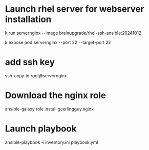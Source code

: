 # Launch rhel server for webserver installation
k run servernginx --image brainupgrade/rhel-ssh-ansible:20241012 

k expose pod servernginx  --port 22 --target-port 22

# add ssh key 
ssh-copy-id root@servernginx.<username>

# Download the nginx role
ansible-galaxy role install geerlingguy.nginx
# Launch playbook
ansible-playbook -i inventory.ini playbook.yml